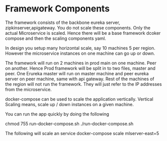 Framework Components
=====================

The framework consists of the backbone eureka server, zipkinserver,apigateway. You do not scale these components. Only the actual Microservice is scaled. Hence there will be a base framework dcoker compose and then the scaling components yaml.

In design you setup many horizontal scale, say 10 machines 5 per region. However the microservice instances on one machine can go up or down. 

The framework will run on 2 machines in prod main on one machine. Peer on another. Hence Prod framework will be split in to two files, 
master and peer. One Erureka master will run on master machine and peer eureka server on peer machine, same with api gateway. Rest of the machines of the region will not run the framework. They will just refer to the IP addresses from the microservice.
 
docker-compose can be used to scale the application vertically. Vertical Scaling means, scale up / down instances on a given machine.

You can run the app quickly by doing the following

chmod 755 run-docker-compose.sh
./run-docker-compose.sh

The following will scale an service
docker-compose scale mlserver-east=5
